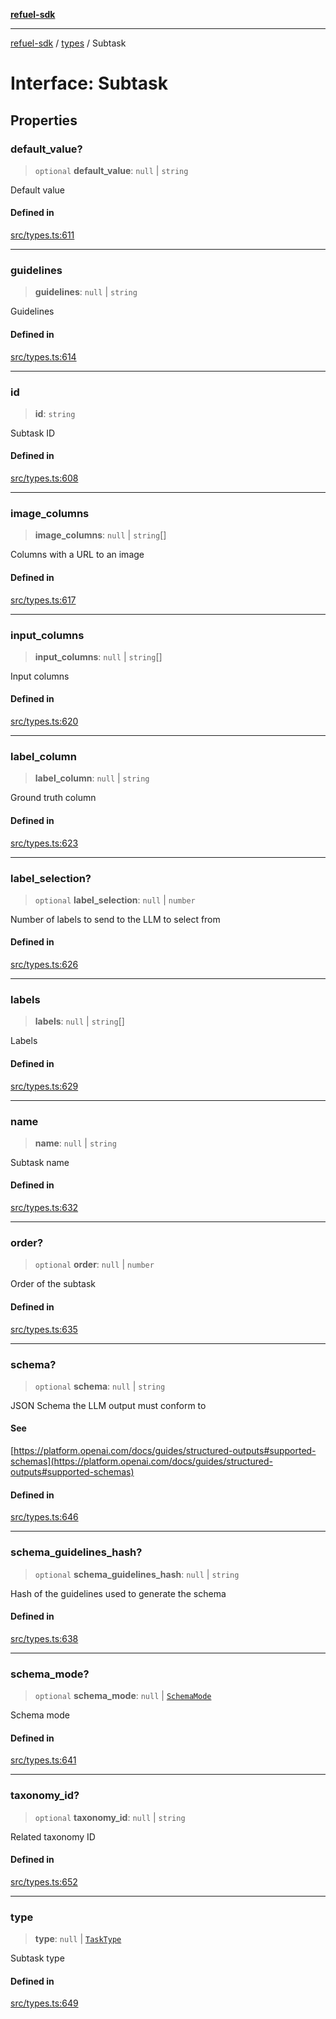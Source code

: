 [**refuel-sdk**](../../README.md)

***

[refuel-sdk](../../modules.md) / [types](../README.md) / Subtask

# Interface: Subtask

## Properties

### default\_value?

> `optional` **default\_value**: `null` \| `string`

Default value

#### Defined in

[src/types.ts:611](https://github.com/refuel-ai/refuel-sdk/blob/1b12f0442d5e4e331bc7d9e4f1f5828e99232382/src/types.ts#L611)

***

### guidelines

> **guidelines**: `null` \| `string`

Guidelines

#### Defined in

[src/types.ts:614](https://github.com/refuel-ai/refuel-sdk/blob/1b12f0442d5e4e331bc7d9e4f1f5828e99232382/src/types.ts#L614)

***

### id

> **id**: `string`

Subtask ID

#### Defined in

[src/types.ts:608](https://github.com/refuel-ai/refuel-sdk/blob/1b12f0442d5e4e331bc7d9e4f1f5828e99232382/src/types.ts#L608)

***

### image\_columns

> **image\_columns**: `null` \| `string`[]

Columns with a URL to an image

#### Defined in

[src/types.ts:617](https://github.com/refuel-ai/refuel-sdk/blob/1b12f0442d5e4e331bc7d9e4f1f5828e99232382/src/types.ts#L617)

***

### input\_columns

> **input\_columns**: `null` \| `string`[]

Input columns

#### Defined in

[src/types.ts:620](https://github.com/refuel-ai/refuel-sdk/blob/1b12f0442d5e4e331bc7d9e4f1f5828e99232382/src/types.ts#L620)

***

### label\_column

> **label\_column**: `null` \| `string`

Ground truth column

#### Defined in

[src/types.ts:623](https://github.com/refuel-ai/refuel-sdk/blob/1b12f0442d5e4e331bc7d9e4f1f5828e99232382/src/types.ts#L623)

***

### label\_selection?

> `optional` **label\_selection**: `null` \| `number`

Number of labels to send to the LLM to select from

#### Defined in

[src/types.ts:626](https://github.com/refuel-ai/refuel-sdk/blob/1b12f0442d5e4e331bc7d9e4f1f5828e99232382/src/types.ts#L626)

***

### labels

> **labels**: `null` \| `string`[]

Labels

#### Defined in

[src/types.ts:629](https://github.com/refuel-ai/refuel-sdk/blob/1b12f0442d5e4e331bc7d9e4f1f5828e99232382/src/types.ts#L629)

***

### name

> **name**: `null` \| `string`

Subtask name

#### Defined in

[src/types.ts:632](https://github.com/refuel-ai/refuel-sdk/blob/1b12f0442d5e4e331bc7d9e4f1f5828e99232382/src/types.ts#L632)

***

### order?

> `optional` **order**: `null` \| `number`

Order of the subtask

#### Defined in

[src/types.ts:635](https://github.com/refuel-ai/refuel-sdk/blob/1b12f0442d5e4e331bc7d9e4f1f5828e99232382/src/types.ts#L635)

***

### schema?

> `optional` **schema**: `null` \| `string`

JSON Schema the LLM output must conform to

#### See

[https://platform.openai.com/docs/guides/structured-outputs#supported-schemas](https://platform.openai.com/docs/guides/structured-outputs#supported-schemas)

#### Defined in

[src/types.ts:646](https://github.com/refuel-ai/refuel-sdk/blob/1b12f0442d5e4e331bc7d9e4f1f5828e99232382/src/types.ts#L646)

***

### schema\_guidelines\_hash?

> `optional` **schema\_guidelines\_hash**: `null` \| `string`

Hash of the guidelines used to generate the schema

#### Defined in

[src/types.ts:638](https://github.com/refuel-ai/refuel-sdk/blob/1b12f0442d5e4e331bc7d9e4f1f5828e99232382/src/types.ts#L638)

***

### schema\_mode?

> `optional` **schema\_mode**: `null` \| [`SchemaMode`](../enumerations/SchemaMode.md)

Schema mode

#### Defined in

[src/types.ts:641](https://github.com/refuel-ai/refuel-sdk/blob/1b12f0442d5e4e331bc7d9e4f1f5828e99232382/src/types.ts#L641)

***

### taxonomy\_id?

> `optional` **taxonomy\_id**: `null` \| `string`

Related taxonomy ID

#### Defined in

[src/types.ts:652](https://github.com/refuel-ai/refuel-sdk/blob/1b12f0442d5e4e331bc7d9e4f1f5828e99232382/src/types.ts#L652)

***

### type

> **type**: `null` \| [`TaskType`](../enumerations/TaskType.md)

Subtask type

#### Defined in

[src/types.ts:649](https://github.com/refuel-ai/refuel-sdk/blob/1b12f0442d5e4e331bc7d9e4f1f5828e99232382/src/types.ts#L649)
